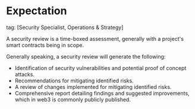 # Expectation
tag: [Security Specialist, Operations & Strategy]

A security review is a time-boxed assessment, generally with a project's smart contracts being in scope.

Generally speaking, a security review will generate the following:
- Identification of security vulnerabilities and potential proof of concept attacks.
- Recommendations for mitigating identified risks.
- A review of changes implemented for mitigating identified risks.
- Comprehensive report detailing findings and suggested improvements, which in web3 is commonly publicly published.

